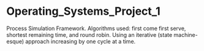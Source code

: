 # Operating_Systems_Project_1
Process Simulation Framework. Algorithms used: first come first serve, shortest remaining time, and round robin.
Using an iterative (state machine-esque) approach increasing by one cycle at a time. 

